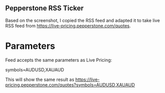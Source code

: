 ## Pepperstone RSS Ticker

Based on the screenshot, I copied the RSS feed and adapted it to take live RSS feed from https://live-pricing.pepperstone.com/quotes.

# Parameters

Feed accepts the same parameters as Live Pricing:

symbols=AUDUSD,XAUAUD

This will show the same result as https://live-pricing.pepperstone.com/quotes?symbols=AUDUSD,XAUAUD
